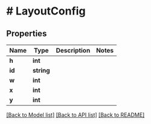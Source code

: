 # # LayoutConfig

## Properties

Name | Type | Description | Notes
------------ | ------------- | ------------- | -------------
**h** | **int** |  |
**id** | **string** |  |
**w** | **int** |  |
**x** | **int** |  |
**y** | **int** |  |

[[Back to Model list]](../../README.md#models) [[Back to API list]](../../README.md#endpoints) [[Back to README]](../../README.md)
